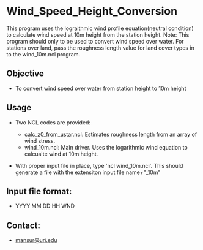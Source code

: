 # Wind_Speed_Height_Conversion

  This program uses the lograithmic wind profile equation(neutral condition) to calculate wind speed at 10m height from the station height.
  Note: This program should only to be used to convert wind speed over water. For stations over land, pass the roughness length value for land cover types in to the wind_10m.ncl program.

## Objective

   - To convert wind speed over water from station height to 10m height

## Usage

   - Two NCL codes are provided:
     - calc_z0_from_ustar.ncl: Estimates roughness length from an array of wind stress.
     - wind_10m.ncl: Main driver. Uses the logarithmic wind equation to calcualte wind at 10m height.

   - With proper input file in place, type 'ncl wind_10m.ncl'. This should generate a file with the extensiton input file name+"_10m"

## Input file format:

   - YYYY MM DD HH WND

## Contact:

   - mansur@uri.edu
